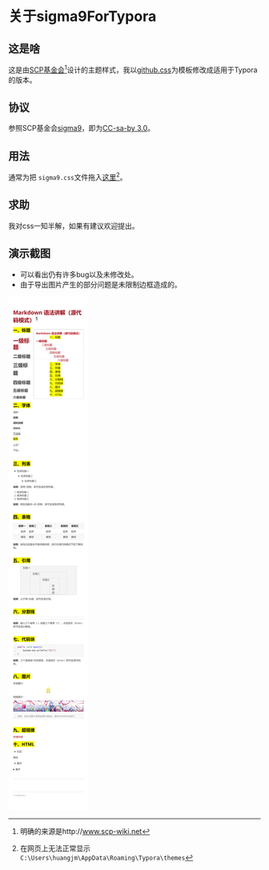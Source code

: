# 关于sigma9ForTypora #

## 这是啥 ##

这是由[SCP基金会](http://scp-wiki-cn.wikidot.com/)[^cn]设计的主题样式，我以[github.css](https://github.com/typora/typora-default-themes/blob/master/themes/github.css)为模板修改成适用于Typora的版本。

## 协议 ##

参照SCP基金会[sigma9](https://github.com/SCP-CN-Tech/sigma9)，即为[CC-sa-by 3.0](LICENSE.md)。

## 用法 ##

通常为把 `sigma9.css`文件拖入[这里](C:\Users\huangjm\AppData\Roaming\Typora\themes)[^？]。

## 求助 ##

我对css一知半解，如果有建议欢迎提出。

## 演示截图 ##

- 可以看出仍有许多bug以及未修改处。
- 由于导出图片产生的部分问题是未限制边框造成的。

![test](test.png)

[^cn]:明确的来源是http://www.scp-wiki.net

[^？]:在网页上无法正常显示`C:\Users\huangjm\AppData\Roaming\Typora\themes`

